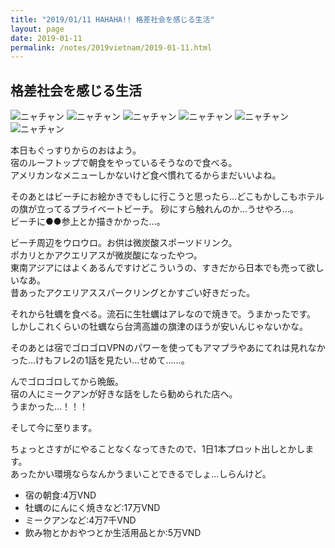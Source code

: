 ```yaml
---
title: "2019/01/11 HAHAHA!! 格差社会を感じる生活"
layout: page
date: 2019-01-11
permalink: /notes/2019vietnam/2019-01-11.html
---
```


## 格差社会を感じる生活

![ニャチャン](https://fukahorock.rock54.net/travel/2019vietnam/images/74.jpeg "ニャチャン") 
![ニャチャン](https://fukahorock.rock54.net/travel/2019vietnam/images/75.jpeg "ニャチャン") 
![ニャチャン](https://fukahorock.rock54.net/travel/2019vietnam/images/76.jpeg "ニャチャン") 
![ニャチャン](https://fukahorock.rock54.net/travel/2019vietnam/images/77.jpeg "ニャチャン") 
![ニャチャン](https://fukahorock.rock54.net/travel/2019vietnam/images/78.jpeg "ニャチャン") 
![ニャチャン](https://fukahorock.rock54.net/travel/2019vietnam/images/79.jpeg "ニャチャン") 

本日もぐっすりからのおはよう。  
宿のルーフトップで朝食をやっているそうなので食べる。  
アメリカンなメニューしかないけど食べ慣れてるからまだいいよね。  
  
そのあとはビーチにお絵かきでもしに行こうと思ったら…どこもかしこもホテルの旗が立ってるプライベートビーチ。
砂にすら触れんのか…うせやろ…。  
ビーチに●●参上とか描きかかった…。  
  
ビーチ周辺をウロウロ。お供は微炭酸スポーツドリンク。  
ポカリとかアクエリアスが微炭酸になったやつ。  
東南アジアにはよくあるんですけどこういうの、すきだから日本でも売って欲しいなあ。  
昔あったアクエリアススパークリングとかすごい好きだった。  
  
それから牡蠣を食べる。流石に生牡蠣はアレなので焼きで。うまかったです。  
しかしこれくらいの牡蠣なら台湾高雄の旗津のほうが安いんじゃないかな。  
  
そのあとは宿でゴロゴロVPNのパワーを使ってもアマプラやあにてれは見れなかった…けもフレ2の1話を見たい…せめて……。
  
んでゴロゴロしてから晩飯。  
宿の人にミークアンが好きな話をしたら勧められた店へ。  
うまかった…！！！  
  
そして今に至ります。  
  
ちょっとさすがにやることなくなってきたので、1日1本プロット出しとかします。  
あったかい環境ならなんかうまいことできるでしょ…しらんけど。  


- 宿の朝食:4万VND
- 牡蠣のにんにく焼きなど:17万VND
- ミークアンなど:4万7千VND
- 飲み物とかおやつとか生活用品とか:5万VND
